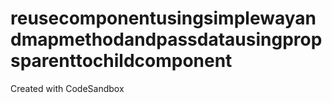 # reusecomponentusingsimplewayandmapmethodandpassdatausingpropsparenttochildcomponent
Created with CodeSandbox
